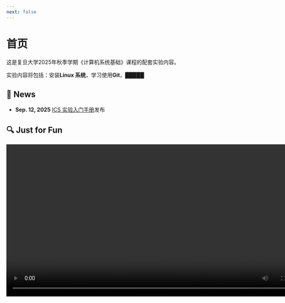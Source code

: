 ```yaml
---
next: false
---
```


# 首页

这是复旦大学2025年秋季学期《计算机系统基础》课程的配套实验内容。

实验内容将包括：安装**Linux 系统**，学习使用**Git**，█████

## 📰 News

* **Sep. 12, 2025** [ICS 实验入门手册](/lab/manual)发布

## 🔍 Just for Fun

<video src="/assets/sl.mp4" controls width="800"></video>

<Confetti />
